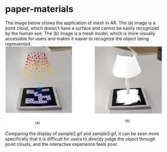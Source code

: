 # paper-materials
The image below shows the application of mesh in AR. The (a) image is a point cloud, which doesn't have a surface and cannot be easily recognized by the human eye. The (b) image is a mesh model, which is more visually accessible for users and makes it easier to recognize the object being represented.
![example1](./example1.png)

Comparing the display of sample2.gif and sample3.gif, it can be seen more specifically that it is difficult for users to directly judge the object through point clouds, and the interactive experience feels poor.
